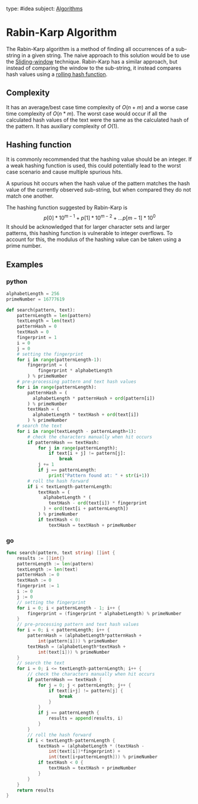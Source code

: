 type: #idea
subject: [Algorithms](Algorithms.md)
<!-- Subject should be a hub note -->
# Rabin-Karp Algorithm

The Rabin-Karp algorithm is a method of finding all occurrences of a sub-string in a given string. The naive approach to this solution would be to use the [Sliding-window](Sliding-window.md) technique. Rabin-Karp has a similar approach, but instead of comparing the window to the sub-string, it instead compares hash values using a [rolling hash function](Rolling-Hash-Function).

## Complexity

It has an average/best case time complexity of $O(n+m)$ and a worse case time complexity of $O(n * m)$. The worst case would occur if all the calculated hash values of the text were the same as the calculated hash of the pattern. It has auxiliary complexity of $O(1)$.

## Hashing function

It is commonly recommended that the hashing value should be an integer. If a weak hashing function is used, this could potentially lead to the worst case scenario and cause multiple spurious hits.

A spurious hit occurs when the hash value of the pattern matches the hash value of the currently observed sub-string, but when compared they do not match one another.

The hashing function suggested by Rabin-Karp is  
$$p[0]*10^{m-1} + p[1]*10^{m-2} + ... p[m-1]*10^0$$
It should be acknowledged that for larger character sets and larger patterns, this hashing function is vulnerable to integer overflows. To account for this, the modulus of the hashing value can be taken using a prime number.

## Examples

### python

```python
alphabetLength = 256
primeNumber = 16777619

def search(pattern, text):
    patternLength = len(pattern)
    textLength = len(text)
    patternHash = 0
    textHash = 0
    fingerprint = 1
    i = 0
    j = 0
    # setting the fingerprint
    for i in range(patternLength-1):
        fingerprint = (
            fingerprint * alphabetLength
        ) % primeNumber
    # pre-processing pattern and text hash values
    for i in range(patternLength):
        patternHash = (
          alphabetLength * patternHash + ord(pattern[i])
        ) % primeNumber
        textHash = (
          alphabetLength * textHash + ord(text[i])
        ) % primeNumber
    # search the text
    for i in range(textLength - patternLength+1):
        # check the characters manually when hit occurs
        if patternHash == textHash:
            for j in range(patternLength):
                if text[i + j] != pattern[j]:
                    break
            j += 1
            if j == patternLength:
                print("Pattern found at: " + str(i+1))
        # roll the hash forward
        if i < textLength-patternLength:
            textHash = (
              alphabetLength * (
                textHash - ord(text[i]) * fingerprint
              ) + ord(text[i + patternLength])
            ) % primeNumber
            if textHash < 0:
                textHash = textHash + primeNumber
```

### go

```go
func search(pattern, text string) []int {
	results := []int{}
	patternLength := len(pattern)
	textLength := len(text)
	patternHash := 0
	textHash := 0
	fingerprint := 1
	i := 0
	j := 0
	// setting the fingerprint
	for i = 0; i < patternLength - 1; i++ {
		fingerprint = (fingerprint * alphabetLength) % primeNumber
	}
	// pre-processing pattern and text hash values
	for i = 0; i < patternLength; i++ {
		patternHash = (alphabetLength*patternHash +
			int(pattern[i])) % primeNumber
		textHash = (alphabetLength*textHash +
			int(text[i])) % primeNumber
	}
	// search the text
	for i = 0; i <= textLength-patternLength; i++ {
		// check the characters manually when hit occurs
		if patternHash == textHash {
			for j = 0; j < patternLength; j++ {
				if text[i+j] != pattern[j] {
					break
				}
			}
			if j == patternLength {
				results = append(results, i)
			}
		}
		// roll the hash forward
		if i < textLength-patternLength {
			textHash = (alphabetLength * (textHash -
				int(text[i])*fingerprint) +
				int(text[i+patternLength])) % primeNumber
			if textHash < 0 {
				textHash = textHash + primeNumber
			}
		}
	}
	return results
}
```